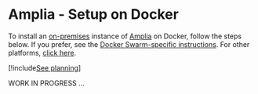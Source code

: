 ﻿# Amplia - Setup on Docker

To install an [on-premises](../index.md) instance of [Amplia](../../index.md) on Docker, follow the steps below. If you prefer, see the
[Docker Swarm-specific instructions](swarm/index.md). For other platforms, [click here](../index.md).

[!include[See planning](../includes/see-planning.md)]

WORK IN PROGRESS ...
